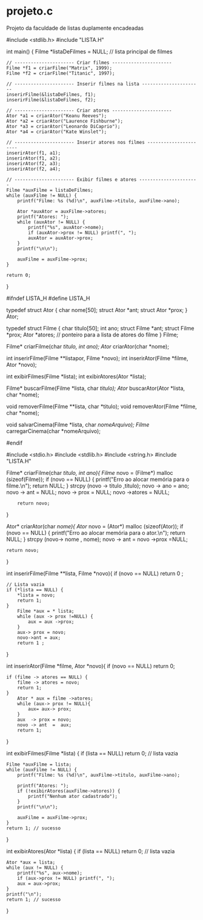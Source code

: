 # projeto.c
Projeto da faculdade de listas duplamente encadeadas

#include <stdlib.h>
#include "LISTA.H"

int main() {
    Filme *listaDeFilmes = NULL; // lista principal de filmes

    // ---------------------- Criar filmes ----------------------
    Filme *f1 = criarFilme("Matrix", 1999);
    Filme *f2 = criarFilme("Titanic", 1997);

    // ---------------------- Inserir filmes na lista ----------------------
    inserirFilme(&listaDeFilmes, f1);
    inserirFilme(&listaDeFilmes, f2);

    // ---------------------- Criar atores ----------------------
    Ator *a1 = criarAtor("Keanu Reeves");
    Ator *a2 = criarAtor("Laurence Fishburne");
    Ator *a3 = criarAtor("Leonardo DiCaprio");
    Ator *a4 = criarAtor("Kate Winslet");

    // ---------------------- Inserir atores nos filmes ----------------------
    inserirAtor(f1, a1);
    inserirAtor(f1, a2);
    inserirAtor(f2, a3);
    inserirAtor(f2, a4);

    // ---------------------- Exibir filmes e atores ----------------------
    Filme *auxFilme = listaDeFilmes;
    while (auxFilme != NULL) {
        printf("Filme: %s (%d)\n", auxFilme->titulo, auxFilme->ano);

        Ator *auxAtor = auxFilme->atores;
        printf("Atores: ");
        while (auxAtor != NULL) {
            printf("%s", auxAtor->nome);
            if (auxAtor->prox != NULL) printf(", ");
            auxAtor = auxAtor->prox;
        }
        printf("\n\n");

        auxFilme = auxFilme->prox;
    }

    return 0;
}

#ifndef LISTA_H
#define LISTA_H


typedef struct Ator {
    char nome[50];
    struct Ator *ant;
    struct Ator *prox;
} Ator;


typedef struct Filme {
    char titulo[50];
    int ano;
    struct Filme *ant;
    struct Filme *prox;
    Ator *atores;   // ponteiro para a lista de atores do filme
} Filme;



Filme* criarFilme(char *titulo, int ano);
Ator* criarAtor(char *nome);



int inserirFilme(Filme **listapor, Filme *novo);
int inserirAtor(Filme *filme, Ator *novo);



int exibirFilmes(Filme *lista);
int exibirAtores(Ator *lista);



Filme* buscarFilme(Filme *lista, char *titulo);
Ator* buscarAtor(Ator *lista, char *nome);



void removerFilme(Filme **lista, char *titulo);
void removerAtor(Filme *filme, char *nome);



void salvarCinema(Filme *lista, char *nomeArquivo);
Filme* carregarCinema(char *nomeArquivo);

#endif

#include <stdio.h>
#include <stdlib.h>
#include <string.h>
#include "LISTA.H"


Filme* criarFilme(char *titulo, int ano){
    Filme* novo = (Filme*) malloc (sizeof(Filme));
         if (novo == NULL) {
            printf("Erro ao alocar memória para o filme.\n");
            return NULL;
         }
        strcpy (novo -> titulo ,titulo);
        novo -> ano   = ano;
        novo -> ant   = NULL;
        novo -> prox  = NULL;
        novo ->atores = NULL;

        return novo;

}


Ator* criarAtor(char *nome){
    Ator* novo = (Ator*) malloc (sizeof(Ator));
        if (novo == NULL) {
            printf("Erro ao alocar memória para o ator.\n");
        return NULL;
        }
    strcpy (novo-> nome , nome);
    novo -> ant = novo ->prox =NULL;

    return novo;
}


int inserirFilme(Filme **lista, Filme *novo){
  if (novo == NULL) return 0 ;

    // Lista vazia
    if (*lista == NULL) {
        *lista = novo;
        return 1;
    }
        Filme *aux = * lista;
        while (aux -> prox !=NULL) {
            aux = aux ->prox;
        }
        aux-> prox = novo;
        novo->ant = aux;
        return 1 ;
}

int inserirAtor(Filme *filme, Ator *novo){
    if (novo == NULL) return 0;

    if (filme -> atores == NULL) {
        filme -> atores = novo;
        return 1;
    }
        Ator * aux = filme ->atores;
        while (aux-> prox != NULL){
            aux= aux-> prox;
        }
        aux  -> prox = novo;
        novo -> ant  =  aux;
        return 1;
}



int exibirFilmes(Filme *lista) {
    if (lista == NULL) return 0; // lista vazia

    Filme *auxFilme = lista;
    while (auxFilme != NULL) {
        printf("Filme: %s (%d)\n", auxFilme->titulo, auxFilme->ano);

        printf("Atores: ");
        if (!exibirAtores(auxFilme->atores)) {
            printf("Nenhum ator cadastrado");
        }
        printf("\n\n");

        auxFilme = auxFilme->prox;
    }
    return 1; // sucesso
}


int exibirAtores(Ator *lista) {
    if (lista == NULL) return 0; // lista vazia

    Ator *aux = lista;
    while (aux != NULL) {
        printf("%s", aux->nome);
        if (aux->prox != NULL) printf(", ");
        aux = aux->prox;
    }
    printf("\n");
    return 1; // sucesso
}




